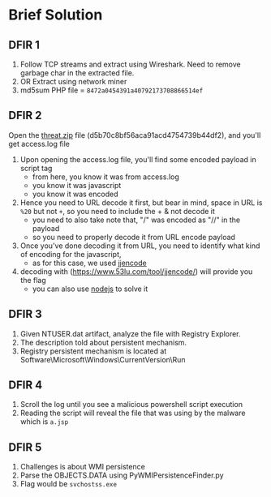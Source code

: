 # Brief Solution

## DFIR 1
1. Follow TCP streams and extract using Wireshark. Need to remove garbage char in the extracted file.
2. OR Extract using network miner
3. md5sum PHP file = `8472a0454391a40792173708866514ef`

## DFIR 2
Open the [threat.zip](https://github.com/Netbytesec/UiTM-iHack2022-Qualification/blob/main/Incident%20Response%20and%20Forensics/DFIR%202/threat.zip) file (d5b70c8bf56aca91acd4754739b44df2), and you'll get access.log file

1. Upon opening the access.log file, you'll find some encoded payload in script tag
    - from here, you know it was from access.log
    - you know it was javascript
    - you know it was encoded
2. Hence you need to URL decode it first, but bear in mind, space in URL is `%20` but not `+`, so you need to include the + & not decode it
    - you need to also take note that, "/" was encoded as "//" in the payload
    - so you need to properly decode it from URL encode payload
3. Once you've done decoding it from URL, you need to identify what kind of encoding for the javascript,
    - as for this case, we used [jjencode](https://pferrie2.tripod.com/papers/jjencode.pdf) 
4. decoding with (https://www.53lu.com/tool/jjencode/) will provide you the flag
    - you can also use [nodejs](https://www.w3schools.com/nodejs/nodejs_intro.asp) to solve it

## DFIR 3
1. Given NTUSER.dat artifact, analyze the file with Registry Explorer.
2. The description told about persistent mechanism.
3. Registry persistent mechanism is located at Software\Microsoft\Windows\CurrentVersion\Run

## DFIR 4
1. Scroll the log until you see a malicious powershell script execution
2. Reading the script will reveal the file that was using by the malware which is `a.jsp`

## DFIR 5
1. Challenges is about WMI persistence
2. Parse the OBJECTS.DATA using PyWMIPersistenceFinder.py
3. Flag would be `svchostss.exe`
